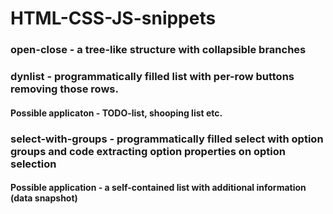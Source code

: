 # HTML-CSS-JS-snippets
### **open-close** - a tree-like structure with collapsible branches
### **dynlist** - programmatically filled list with per-row buttons removing those rows. 
#### Possible applicaton - TODO-list, shooping list etc.
### **select-with-groups** - programmatically filled select with option groups and code extracting option properties on option selection
#### Possible application - a self-contained list with additional information (data snapshot)
